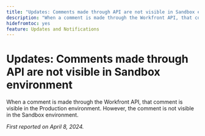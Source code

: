 ```yaml
---
title: "Updates: Comments made through API are not visible in Sandbox environment"
description: "When a comment is made through the Workfront API, that comment is visible in the Production environment. However, the comment is not visible in the Sandbox environment.         "
hidefromtoc: yes
feature: Updates and Notifications
---
```


# Updates: Comments made through API are not visible in Sandbox environment

When a comment is made through the Workfront API, that comment is visible in the Production environment. However, the comment is not visible in the Sandbox environment.

_First reported on April 8, 2024._

